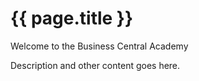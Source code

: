

# {{ page.title }}

Welcome to the Business Central Academy

Description and other content goes here.
